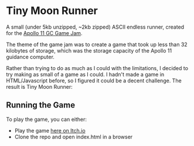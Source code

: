 # Tiny Moon Runner
A small (under 5kb unzipped, ~2kb zipped) ASCII endless runner, created for the [Apollo 11 GC Game Jam](https://itch.io/jam/agc-jam).

The theme of the game jam was to create a game that took up less than 32 kilobytes of storage, which was the
storage capacity of the Apollo 11 guidance computer.

Rather than trying to do as much as I could with the limitations, I decided to try making as small of a game as I could. I
hadn't made a game in HTML/Javascript before, so I figured it could be a decent challenge. The result is Tiny Moon Runner:

## Running the Game
To play the game, you can either:
- Play the game [here on Itch.io](benbusby.com)
- Clone the repo and open index.html in a browser
